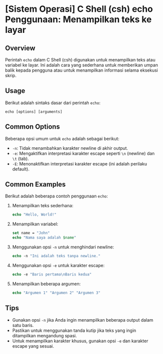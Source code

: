 # [Sistem Operasi] C Shell (csh) echo Penggunaan: Menampilkan teks ke layar

## Overview
Perintah `echo` dalam C Shell (csh) digunakan untuk menampilkan teks atau variabel ke layar. Ini adalah cara yang sederhana untuk memberikan umpan balik kepada pengguna atau untuk menampilkan informasi selama eksekusi skrip.

## Usage
Berikut adalah sintaks dasar dari perintah `echo`:

```
echo [options] [arguments]
```

## Common Options
Beberapa opsi umum untuk `echo` adalah sebagai berikut:

- `-n`: Tidak menambahkan karakter newline di akhir output.
- `-e`: Mengaktifkan interpretasi karakter escape seperti `\n` (newline) dan `\t` (tab).
- `-E`: Menonaktifkan interpretasi karakter escape (ini adalah perilaku default).

## Common Examples
Berikut adalah beberapa contoh penggunaan `echo`:

1. Menampilkan teks sederhana:
   ```csh
   echo "Hello, World!"
   ```

2. Menampilkan variabel:
   ```csh
   set name = "John"
   echo "Nama saya adalah $name"
   ```

3. Menggunakan opsi `-n` untuk menghindari newline:
   ```csh
   echo -n "Ini adalah teks tanpa newline."
   ```

4. Menggunakan opsi `-e` untuk karakter escape:
   ```csh
   echo -e "Baris pertama\nBaris kedua"
   ```

5. Menampilkan beberapa argumen:
   ```csh
   echo "Argumen 1" "Argumen 2" "Argumen 3"
   ```

## Tips
- Gunakan opsi `-n` jika Anda ingin menampilkan beberapa output dalam satu baris.
- Pastikan untuk menggunakan tanda kutip jika teks yang ingin ditampilkan mengandung spasi.
- Untuk menampilkan karakter khusus, gunakan opsi `-e` dan karakter escape yang sesuai.